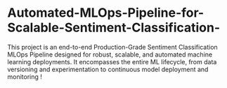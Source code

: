 # Automated-MLOps-Pipeline-for-Scalable-Sentiment-Classification-
This project is an end-to-end Production-Grade Sentiment Classification MLOps Pipeline designed for robust, scalable, and automated machine learning deployments. It encompasses the entire ML lifecycle, from data versioning and experimentation to continuous model deployment and monitoring !
